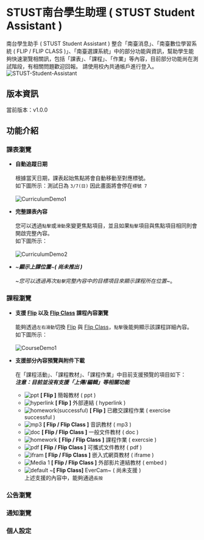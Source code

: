 
# STUST南台學生助理 ( STUST Student Assistant )
南台學生助手 ( STUST Student Assistant )  整合「南臺消息」、「南臺數位學習系統 ( FLIP / FLIP CLASS )」、「南臺選課系統」中的部分功能與資訊，幫助學生能夠快速瀏覽相關訊，包括「課表」、「課程」、「作業」等內容，目前部分功能尚在測試階段，有相關問題歡迎回報。
請使用校內共通帳戶進行登入。
![STUST-Student-Assistant](https://user-images.githubusercontent.com/62971778/110233062-731e0c80-7f5c-11eb-8cc3-783f0c1196c9.png)
## 版本資訊
當前版本：v1.0.0
## 功能介紹
### 課表瀏覽
* **自動追蹤日期**<br>
<br>根據當天日期，課表起始焦點將會自動移動至對應標號。
<br>如下圖所示：測試日為 `3/7(日)` 因此畫面將會停在`標號 7 `<br>
<br>![CurriculumDemo1](https://user-images.githubusercontent.com/62971778/110233610-01e05880-7f60-11eb-8207-6bdd70b6b40f.gif)

* **完整課表內容**<br>
<br>您可以透過`點擊`或`滑動`來變更焦點項目，並且如果`點擊`項目與焦點項目相同則會開啟完整內容。
<br>如下圖所示：<br>
<br>![CurriculumDemo2](https://user-images.githubusercontent.com/62971778/110234350-f9d6e780-7f64-11eb-857d-0490a8e1db36.gif)

* ~**_顯示上課位置_**~**_( 尚未推出 )_**<br>
<br>~_您可以透過再次`點擊`完整內容中的目標項目來顯示課程所在位置_~。

### 課程瀏覽
* **支援 [Flip](https://flip.stust.edu.tw/) 以及 [Flip Class](https://flipclass.stust.edu.tw/) 課程內容瀏覽**<br>
<br>能夠透過`左右滑動`切換 [Flip](https://flip.stust.edu.tw/) 與 [Flip Class](https://flipclass.stust.edu.tw/)，`點擊`後能夠顯示該課程詳細內容。
<br>如下圖所示：<br>
<br>![CourseDemo1](https://user-images.githubusercontent.com/62971778/110236448-e0d43380-7f70-11eb-9820-c50b90a177be.gif)

* **支援部分內容預覽與附件下載**<br> 
<br>在「課程活動」、「課程教材」、「課程作業」中目前支援預覽的項目如下：<br>
**_注意：目前並沒有支援「上傳/編輯」等相關功能_**
  * ![ppt](https://user-images.githubusercontent.com/62971778/110240037-ecc9f080-7f84-11eb-94d7-8d671bf9b5bc.png) **[ Flip ]** 簡報教材 ( ppt ) 
  * ![hyperlink](https://user-images.githubusercontent.com/62971778/110240041-f2273b00-7f84-11eb-8655-b1f11caaad30.png) **[ Flip ]** 外部連結 ( hyperlink )
  * ![homework(successful)](https://user-images.githubusercontent.com/62971778/110240044-f5bac200-7f84-11eb-97a6-a81950c1de4d.png) **[ Flip ]** 已繳交課程作業 ( exercise successful )
  * ![mp3](https://user-images.githubusercontent.com/62971778/110240052-ffdcc080-7f84-11eb-98a3-3fa4c51bda22.png) **[ Flip / Flip Class ]** 音訊教材 ( mp3 )
  * ![doc](https://user-images.githubusercontent.com/62971778/110240055-0834fb80-7f85-11eb-8eee-bfa84231af0c.png) **[ Flip / Flip Class ]** 一般文件教材 ( doc )
  * ![homework](https://user-images.githubusercontent.com/62971778/110240057-0d924600-7f85-11eb-8194-bb282e8f6ad0.png) **[ Flip / Flip Class ]** 課程作業 ( exercsie ) 
  * ![pdf](https://user-images.githubusercontent.com/62971778/110238436-95278700-7f7c-11eb-888e-c0e9ecbcb1d6.png) **[ Flip / Flip Class ]** 可攜式文件教材 ( pdf )
  * ![ifram](https://user-images.githubusercontent.com/62971778/110240080-269af700-7f85-11eb-9d50-b58a4653ee0b.png) **[ Flip / Flip Class ]** 嵌入式網頁教材 ( iframe )
  * ![Media 1](https://user-images.githubusercontent.com/62971778/110240087-2c90d800-7f85-11eb-9e8a-36121e375030.png) **[ Flip / Flip Class ]** 外部影片連結教材 ( embed )
  * ![default](https://user-images.githubusercontent.com/62971778/110240117-5518d200-7f85-11eb-8bbe-d79f1e3e86b1.png) ~**[ Flip Class]** EverCam~ ( 尚未支援 )
<br> 上述支援的內容中，能夠通過`長按`

### 公告瀏覽
### 通知瀏覽
### 個人設定

